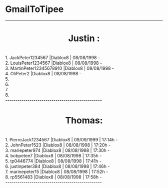 # GmailToTipee
------------------------------------------------
<center>
   <h1> Justin : </h1>
</center><br>
1. JackPeter1234567        |Diablox8 | 08/08/1998 -<br>
2. LouisPeter1234567       |Diablox8 | 08/08/1998 -<br>
3. MartinPeter12345678910  |Diablox8 | 08/08/1998 -<br>
4. OliPeter2               |Diablox8 | 08/08/1998 -<br>
5.<br>
6.<br>
7.<br>
8.<br>
------------------------------------------------
  <center>
  <h1> Thomas: </h1>
  </center><br>
1. PierreJack1234567       |Diablox8 | 09/09/1999 | 17:14h -<br>
2. JohnPeter1523           |Diablox8 | 08/08/1998 | 17:20h -<br>
3. mariepeter974           |Diablox8 | 08/08/1998 | 17:30h -<br>
4. bobpetee7               |Diablox8 | 08/08/1998 | 17:35h -<br>
5. tp0446774               |Diablox8 | 08/08/1998 | 17:41h -<br>
6. justinpeter384          |Diablox8 | 08/08/1998 | 17:46h -<br>
7. marinepeter15           |Diablox8 | 08/08/1998 | 17:52h -<br>
8. rp5561483               |Diablox8 | 08/08/1998 | 17:58h -<br>
------------------------------------------------
